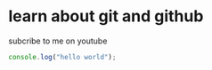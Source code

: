# learn about git and github

subcribe to me on youtube

```javascript
console.log("hello world");
```
